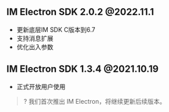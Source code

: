 ## IM Electron SDK 2.0.2 @2022.11.1
- 更新底层IM SDK C版本到6.7
- 支持消息扩展
- 优化出入参数

## IM Electron SDK 1.3.4 @2021.10.19
- 正式开放用户使用

>? 我们首次推出 IM Electron，将继续更新后续版本。
